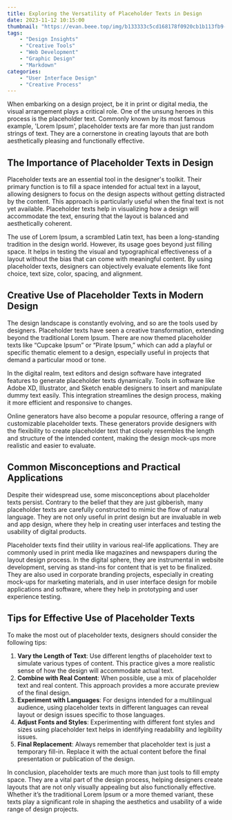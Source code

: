 ```yaml
---
title: Exploring the Versatility of Placeholder Texts in Design
date: 2023-11-12 10:15:00
thumbnail: "https://evan.beee.top/img/b133333c5cd168178f0920cb1b113fb9-39480.jpg"
tags:
    - "Design Insights"
    - "Creative Tools"
    - "Web Development"
    - "Graphic Design"
    - "Markdown"
categories:
    - "User Interface Design"
    - "Creative Process"
---
```


When embarking on a design project, be it in print or digital media, the visual arrangement plays a critical role. One of the unsung heroes in this process is the placeholder text. Commonly known by its most famous example, 'Lorem Ipsum', placeholder texts are far more than just random strings of text. They are a cornerstone in creating layouts that are both aesthetically pleasing and functionally effective.

## The Importance of Placeholder Texts in Design

Placeholder texts are an essential tool in the designer's toolkit. Their primary function is to fill a space intended for actual text in a layout, allowing designers to focus on the design aspects without getting distracted by the content. This approach is particularly useful when the final text is not yet available. Placeholder texts help in visualizing how a design will accommodate the text, ensuring that the layout is balanced and aesthetically coherent.

The use of Lorem Ipsum, a scrambled Latin text, has been a long-standing tradition in the design world. However, its usage goes beyond just filling space. It helps in testing the visual and typographical effectiveness of a layout without the bias that can come with meaningful content. By using placeholder texts, designers can objectively evaluate elements like font choice, text size, color, spacing, and alignment.

## Creative Use of Placeholder Texts in Modern Design

The design landscape is constantly evolving, and so are the tools used by designers. Placeholder texts have seen a creative transformation, extending beyond the traditional Lorem Ipsum. There are now themed placeholder texts like “Cupcake Ipsum” or “Pirate Ipsum,” which can add a playful or specific thematic element to a design, especially useful in projects that demand a particular mood or tone.

In the digital realm, text editors and design software have integrated features to generate placeholder texts dynamically. Tools in software like Adobe XD, Illustrator, and Sketch enable designers to insert and manipulate dummy text easily. This integration streamlines the design process, making it more efficient and responsive to changes.

Online generators have also become a popular resource, offering a range of customizable placeholder texts. These generators provide designers with the flexibility to create placeholder text that closely resembles the length and structure of the intended content, making the design mock-ups more realistic and easier to evaluate.

## Common Misconceptions and Practical Applications

Despite their widespread use, some misconceptions about placeholder texts persist. Contrary to the belief that they are just gibberish, many placeholder texts are carefully constructed to mimic the flow of natural language. They are not only useful in print design but are invaluable in web and app design, where they help in creating user interfaces and testing the usability of digital products.

Placeholder texts find their utility in various real-life applications. They are commonly used in print media like magazines and newspapers during the layout design process. In the digital sphere, they are instrumental in website development, serving as stand-ins for content that is yet to be finalized. They are also used in corporate branding projects, especially in creating mock-ups for marketing materials, and in user interface design for mobile applications and software, where they help in prototyping and user experience testing.

## Tips for Effective Use of Placeholder Texts

To make the most out of placeholder texts, designers should consider the following tips:

1. **Vary the Length of Text**: Use different lengths of placeholder text to simulate various types of content. This practice gives a more realistic sense of how the design will accommodate actual text.
2. **Combine with Real Content**: When possible, use a mix of placeholder text and real content. This approach provides a more accurate preview of the final design.
3. **Experiment with Languages**: For designs intended for a multilingual audience, using placeholder texts in different languages can reveal layout or design issues specific to those languages.
4. **Adjust Fonts and Styles**: Experimenting with different font styles and sizes using placeholder text helps in identifying readability and legibility issues.
5. **Final Replacement**: Always remember that placeholder text is just a temporary fill-in. Replace it with the actual content before the final presentation or publication of the design.

In conclusion, placeholder texts are much more than just tools to fill empty space. They are a vital part of the design process, helping designers create layouts that are not only visually appealing but also functionally effective. Whether it’s the traditional Lorem Ipsum or a more themed variant, these texts play a significant role in shaping the aesthetics and usability of a wide range of design projects.